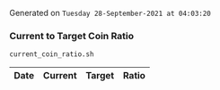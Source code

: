 Generated on `Tuesday 28-September-2021 at 04:03:20`

### Current to Target Coin Ratio
`current_coin_ratio.sh`

Date|Current|Target|Ratio
---|---|---|---
